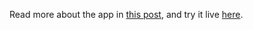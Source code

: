 Read more about the app in [this post](http://blog.krawaller.se/posts/github-battle-an-angular-case-study-using-firebase-authentication/), and try it live [here](http://githubbattle.netlify.com/).